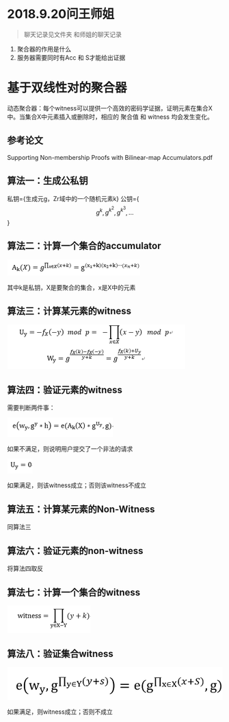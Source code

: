 # 2018.9.20问王师姐

> 聊天记录见文件夹 和师姐的聊天记录

1. 聚合器的作用是什么
2. 服务器需要同时有Acc 和 S才能给出证据


# 基于双线性对的聚合器

动态聚合器：每个witness可以提供一个高效的密码学证据，证明元素在集合X中。当集合X中元素插入或删除时，相应的 聚合值 和 witness 均会发生变化。


## 参考论文

Supporting Non-membership Proofs with Bilinear-map Accumulators.pdf

## 算法一：生成公私钥

私钥={生成元g，Zr域中的一个随机元素k}
公钥={$$ g^k, g^{k^2}, g^{k^3}, ... $$}

## 算法二：计算一个集合的accumulator

![1](imgs/1.PNG)

其中k是私钥，X是要聚合的集合，x是X中的元素

## 算法三：计算某元素的witness

![2](imgs/2.PNG)

## 算法四：验证元素的witness

需要判断两件事：

![3](imgs/3.PNG)

如果不满足，则说明用户提交了一个非法的请求

![4](imgs/4.PNG)

如果满足，则该witness成立；否则该witness不成立


## 算法五：计算某元素的Non-Witness
同算法三


## 算法六：验证元素的non-witness
将算法四取反


## 算法七：计算一个集合的witness

![5](imgs/5.PNG)


## 算法八：验证集合witness

![6](imgs/6.PNG)


如果满足，则witness成立；否则不成立